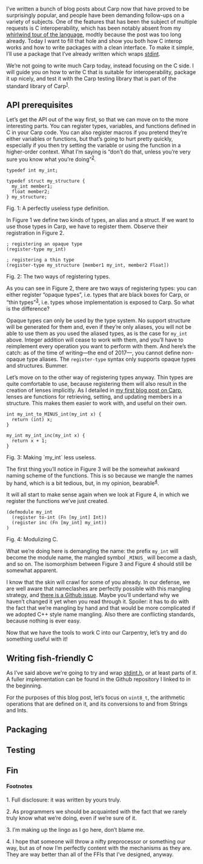 I’ve written a bunch of blog posts about Carp now that have proved to be
surprisingly popular, and people have been demanding follow-ups on a
variety of subjects. One of the features that has been the subject of multiple
requests is C interoperability, which has been notably absent from my
[whirlwind tour of the language](https://blog.veitheller.de/Carp.html), modtly
because the post was too long already. Today I want to fill that hole and show
you both how C interop works and how to write packages with a clean interface.
To make it simple, I’ll use a package that I’ve already written which wraps
[stdint](https://github.com/hellerve/stdint).

We’re not going to write much Carp today, instead focusing on the C side. I
will guide you on how to write C that is suitable for interoperability,
package it up nicely, and test it with the Carp testing library that is part
of the standard library of Carp<sup><a href="#1">1</a></sup>.

## API prerequisites

Let’s get the API out of the way first, so that we can move on to the more
interesting parts. You can register types, variables, and functions defined
in C in your Carp code. You can also register macros if you pretend they’re
either variables or functions, but that’s going to hurt pretty quickly,
especially if you then try setting the variable or using the function in a
higher-order context. What I’m saying is “don’t do that, unless you’re very
sure you know what you’re doing”<sup><a href="#2">2</a></sup>.

```
typedef int my_int;

typedef struct my_structure {
  my_int member1;
  float member2;
} my_structure;
```
<div class="figure-label">Fig. 1: A perfectly useless type definition.</div>

In Figure 1 we define two kinds of types, an alias and a struct. If we want
to use those types in Carp, we have to register them. Observe their
registration in Figure 2.

```
; registering an opaque type
(register-type my_int)

; registering a thin type
(register-type my_structure [member1 my_int, member2 Float])
```
<div class="figure-label">Fig. 2: The two ways of registering types.</div>

As you can see in Figure 2, there are two ways of registering types: you can
either register “opaque types”, i.e. types that are black boxes for Carp, or
“thin types”<sup><a href="#3">3</a></sup>, i.e. types whose implementation is
exposed to Carp. So what is the difference?

Opaque types can only be used by the type system. No support structure will be
generated for them and, even if they’re only aliases, you will not be able to
use them as you used the aliased types, as is the case for `my_int` above.
Integer addition will cease to work with them, and you’ll have to reimplement
every operation you want to perform with them. And here’s the catch: as of the
time of writing—the end of 2017—, you cannot define non-opaque type aliases.
The `register-type` syntax only supports opaque types and structures. Bummer.

Let’s move on to the other way of registering types anyway. Thin types are
quite comfortable to use, because registering them will also result in the
creation of lenses implicitly. As I detailed in [my first blog post on
Carp](https://blog.veitheller.de/Carp.html), lenses are functions for
retrieving, setting, and updating members in a structure. This makes them
easier to work with, and useful on their own.

```
int my_int_to_MINUS_int(my_int x) {
  return (int) x;
}

my_int my_int_inc(my_int x) {
  return x + 1;
}
```
<div class="figure-label">Fig. 3: Making `my_int` less useless.</div>

The first thing you’ll notice in Figure 3 will be the somewhat awkward naming
scheme of the functions. This is so because we mangle the names by hand, which
is a bit tedious, but, in my opinion, bearable<sup><a href="#4">4</a></sup>.

It will all start to make sense again when we look at Figure 4, in which we
register the functions we’ve just created.

```
(defmodule my_int
  (register to-int (Fn [my_int] Int))
  (register inc (Fn [my_int] my_int))
)
```
<div class="figure-label">Fig. 4: Modulizing C.</div>

What we’re doing here is demangling the name: the prefix `my_int` will become
the module name, the mangled symbol `_MINUS_` will become a dash, and so on.
The isomorphism between Figure 3 and Figure 4 should still be somewhat
apparent.

I know that the skin will crawl for some of you already. In our defense, we are
well aware that nameclashes are perfectly possible with this mangling strategy,
and [there is a Github issue](https://github.com/carp-lang/Carp/issues/120).
Maybe you’ll undertand why we haven’t changed it yet when you read through it.
Spoiler: it has to do with the fact that we’re mangling by hand and that would
be more complicated if we adopted C++ style name mangling. Also there are
conflicting standards, because nothing is ever easy.

Now that we have the tools to work C into our Carpentry, let’s try and do
something useful with it!

## Writing fish-friendly C

As I’ve said above we're going to try and wrap
[stdint.h](http://pubs.opengroup.org/onlinepubs/009695399/basedefs/stdint.h.html),
or at least parts of it. A fuller implementation can be found in the Github
repository I linked to in the beginning.

For the purposes of this blog post, let’s focus on `uint8_t`, the arithmetic
operations that are defined on it, and its conversions to and from Strings
and Ints.

## Packaging

## Testing

## Fin

#### Footnotes

<span id="1">1.</span> Full disclosure: it was written by yours truly.

<span id="2">2.</span> As programmers we should be acquainted with the fact
that we rarely truly know what we’re doing, even if we’re sure of it.

<span id="3">3.</span> I’m making up the lingo as I go here, don’t blame me.

<span id="4">4.</span> I hope that someone will throw a nifty preprocessor
or something our way, but as of now I’m perfectly content with the mechanisms
as they are. They are way better than all of the FFIs that I’ve designed,
anyway.
